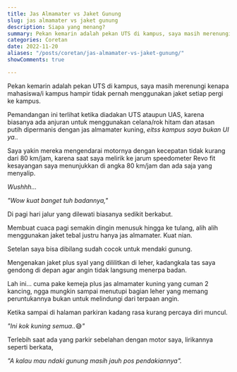 ```yaml
---
title: Jas Almamater vs Jaket Gunung
slug: jas almamater vs jaket gunung
description: Siapa yang menang?
summary: Pekan kemarin adalah pekan UTS di kampus, saya masih merenungi kenapa mahasiswa di kampus hampir tidak pernah menggunakan jaket setiap pergi ke kampus, karena menurut saya itu cukup penting.
categories: Coretan
date: 2022-11-20
aliases: "/posts/coretan/jas-almamater-vs-jaket-gunung/"
showComments: true

---
```

Pekan kemarin adalah pekan UTS di kampus, saya masih merenungi kenapa mahasiswa/i kampus hampir tidak pernah menggunakan jaket setiap pergi ke kampus.

Pemandangan ini terlihat ketika diadakan UTS ataupun UAS, karena biasanya ada anjuran untuk menggunakan celana/rok hitam dan atasan putih dipermanis dengan jas almamater kuning, _eitss kampus saya bukan UI ya.._

Saya yakin mereka mengendarai motornya dengan kecepatan tidak kurang dari 80 km/jam, karena saat saya melirik ke jarum speedometer Revo fit kesayangan saya menunjukkan di angka 80 km/jam dan ada saja yang menyalip.

<div>
<script async src="https://pagead2.googlesyndication.com/pagead/js/adsbygoogle.js?client=ca-pub-1028861450285140"
     crossorigin="anonymous"></script>
<!-- Iklan horizontal -->
<ins class="adsbygoogle"
     style="display:block"
     data-ad-client="ca-pub-1028861450285140"
     data-ad-slot="1294831496"
     data-ad-format="auto"
     data-full-width-responsive="true"></ins>
<script>
     (adsbygoogle = window.adsbygoogle || []).push({});
</script>
</div>

_Wushhh..._

_"Wow kuat banget tuh badannya,"_

Di pagi hari jalur yang dilewati biasanya sedikit berkabut.

Membuat cuaca pagi semakin dingin menusuk hingga ke tulang, alih alih menggunakan jaket tebal justru hanya jas almamater. Kuat nian.

Setelan saya bisa dibilang sudah cocok untuk mendaki gunung.

Mengenakan jaket plus syal yang dililitkan di leher, kadangkala tas saya gendong di depan agar angin tidak langsung menerpa badan.

Lah ini... cuma pake kemeja plus jas almamater kuning yang cuman 2 kancing, ngga mungkin sampai menutupi bagian leher yang memang peruntukannya bukan untuk melindungi dari terpaan angin.

Ketika sampai di halaman parkiran kadang rasa kurang percaya diri muncul.

_"Ini kok kuning semua.._😅_"_

Terlebih saat ada yang parkir sebelahan dengan motor saya, lirikannya seperti berkata,

_"A kalau mau ndaki gunung masih jauh pos pendakiannya"._
<div>
<script async src="https://pagead2.googlesyndication.com/pagead/js/adsbygoogle.js?client=ca-pub-1028861450285140"
     crossorigin="anonymous"></script>
<!-- Iklan horizontal -->
<ins class="adsbygoogle"
     style="display:block"
     data-ad-client="ca-pub-1028861450285140"
     data-ad-slot="1294831496"
     data-ad-format="auto"
     data-full-width-responsive="true"></ins>
<script>
     (adsbygoogle = window.adsbygoogle || []).push({});
</script>
</div>
